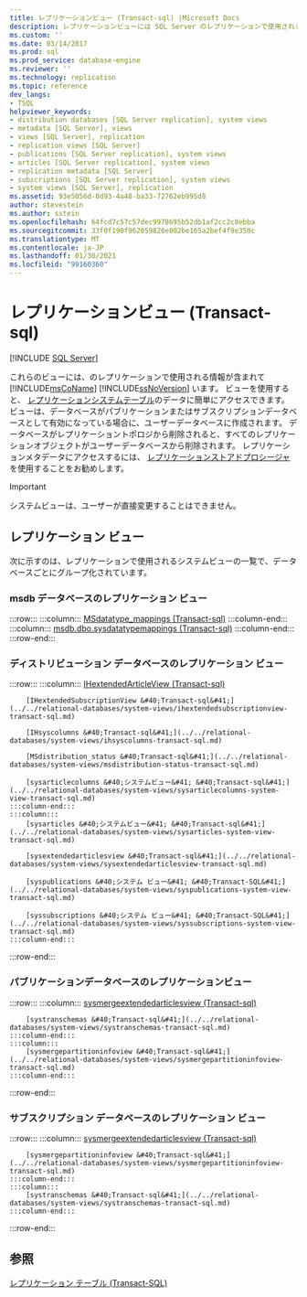 ```yaml
---
title: レプリケーションビュー (Transact-sql) |Microsoft Docs
description: レプリケーションビューには SQL Server のレプリケーションで使用される情報が含まれます。 これらのビューでは、レプリケーション システム テーブルのデータに、容易にアクセスできます。
ms.custom: ''
ms.date: 03/14/2017
ms.prod: sql
ms.prod_service: database-engine
ms.reviewer: ''
ms.technology: replication
ms.topic: reference
dev_langs:
- TSQL
helpviewer_keywords:
- distribution databases [SQL Server replication], system views
- metadata [SQL Server], views
- views [SQL Server], replication
- replication views [SQL Server]
- publications [SQL Server replication], system views
- articles [SQL Server replication], system views
- replication metadata [SQL Server]
- subscriptions [SQL Server replication], system views
- system views [SQL Server], replication
ms.assetid: 93e5056d-0d93-4a48-ba33-72762eb995d8
author: stevestein
ms.author: sstein
ms.openlocfilehash: 64fcd7c57c57dec9978695b52db1af2cc2c8ebba
ms.sourcegitcommit: 33f0f190f962059826e002be165a2bef4f9e350c
ms.translationtype: MT
ms.contentlocale: ja-JP
ms.lasthandoff: 01/30/2021
ms.locfileid: "99160360"
---
```

# <a name="replication-views-transact-sql"></a>レプリケーションビュー (Transact-sql)
[!INCLUDE [SQL Server](../../includes/applies-to-version/sqlserver.md)]

  これらのビューには、のレプリケーションで使用される情報が含まれて [!INCLUDE[msCoName](../../includes/msconame-md.md)] [!INCLUDE[ssNoVersion](../../includes/ssnoversion-md.md)] います。 ビューを使用すると、 [レプリケーションシステムテーブル](../../relational-databases/system-tables/replication-tables-transact-sql.md)のデータに簡単にアクセスできます。 ビューは、データベースがパブリケーションまたはサブスクリプションデータベースとして有効になっている場合に、ユーザーデータベースに作成されます。 データベースがレプリケーショントポロジから削除されると、すべてのレプリケーションオブジェクトがユーザーデータベースから削除されます。 レプリケーションメタデータにアクセスするには、 [レプリケーションストアドプロシージャ](../../relational-databases/system-stored-procedures/replication-stored-procedures-transact-sql.md)を使用することをお勧めします。  
  
> [!IMPORTANT]  
>  システムビューは、ユーザーが直接変更することはできません。  
  
## <a name="replication-views"></a>レプリケーション ビュー  
 次に示すのは、レプリケーションで使用されるシステムビューの一覧で、データベースごとにグループ化されています。  
  
### <a name="replication-views-in-the-msdb-database"></a>msdb データベースのレプリケーション ビュー  

:::row:::
    :::column:::
        [MSdatatype_mappings &#40;Transact-sql&#41;](../../relational-databases/system-views/msdatatype-mappings-transact-sql.md)
    :::column-end:::
    :::column:::
        [msdb.dbo.sysdatatypemappings &#40;Transact-sql&#41;](../../relational-databases/system-views/sysdatatypemappings-transact-sql.md)
    :::column-end:::
:::row-end:::

### <a name="replication-views-in-the-distribution-database"></a>ディストリビューション データベースのレプリケーション ビュー  

:::row:::
    :::column:::
        [IHextendedArticleView &#40;Transact-sql&#41;](../../relational-databases/system-views/ihextendedarticleview-transact-sql.md)

        [IHextendedSubscriptionView &#40;Transact-sql&#41;](../../relational-databases/system-views/ihextendedsubscriptionview-transact-sql.md)

        [IHsyscolumns &#40;Transact-sql&#41;](../../relational-databases/system-views/ihsyscolumns-transact-sql.md)

        [MSdistribution_status &#40;Transact-sql&#41;](../../relational-databases/system-views/msdistribution-status-transact-sql.md)

        [sysarticlecolumns &#40;システムビュー&#41; &#40;Transact-sql&#41;](../../relational-databases/system-views/sysarticlecolumns-system-view-transact-sql.md)
    :::column-end:::
    :::column:::
        [sysarticles &#40;システムビュー&#41; &#40;Transact-sql&#41;](../../relational-databases/system-views/sysarticles-system-view-transact-sql.md)

        [sysextendedarticlesview &#40;Transact-sql&#41;](../../relational-databases/system-views/sysextendedarticlesview-transact-sql.md)

        [syspublications &#40;システム ビュー&#41; &#40;Transact-SQL&#41;](../../relational-databases/system-views/syspublications-system-view-transact-sql.md)

        [syssubscriptions &#40;システム ビュー&#41; &#40;Transact-SQL&#41;](../../relational-databases/system-views/syssubscriptions-system-view-transact-sql.md)
    :::column-end:::
:::row-end:::

### <a name="replication-views-in-the-publication-database"></a>パブリケーションデータベースのレプリケーションビュー  

:::row:::
    :::column:::
        [sysmergeextendedarticlesview &#40;Transact-sql&#41;](../../relational-databases/system-views/sysmergeextendedarticlesview-transact-sql.md)

        [systranschemas &#40;Transact-sql&#41;](../../relational-databases/system-views/systranschemas-transact-sql.md)
    :::column-end:::
    :::column:::
        [sysmergepartitioninfoview &#40;Transact-sql&#41;](../../relational-databases/system-views/sysmergepartitioninfoview-transact-sql.md)
    :::column-end:::
:::row-end:::

### <a name="replication-views-in-the-subscription-database"></a>サブスクリプション データベースのレプリケーション ビュー  

:::row:::
    :::column:::
        [sysmergeextendedarticlesview &#40;Transact-sql&#41;](../../relational-databases/system-views/sysmergeextendedarticlesview-transact-sql.md)

        [sysmergepartitioninfoview &#40;Transact-sql&#41;](../../relational-databases/system-views/sysmergepartitioninfoview-transact-sql.md)
    :::column-end:::
    :::column:::
        [systranschemas &#40;Transact-sql&#41;](../../relational-databases/system-views/systranschemas-transact-sql.md)
    :::column-end:::
:::row-end:::
  
## <a name="see-also"></a>参照  
 [レプリケーション テーブル &#40;Transact-SQL&#41;](../../relational-databases/system-tables/replication-tables-transact-sql.md)  
  
  
